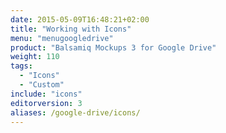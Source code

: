```yaml
---
date: 2015-05-09T16:48:21+02:00
title: "Working with Icons"
menu: "menugoogledrive"
product: "Balsamiq Mockups 3 for Google Drive"
weight: 110
tags:
  - "Icons"
  - "Custom"
include: "icons"
editorversion: 3
aliases: /google-drive/icons/
---
```

